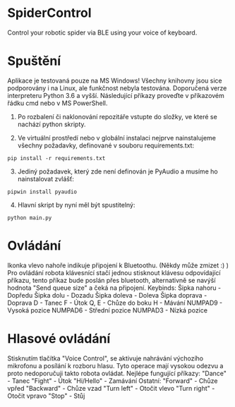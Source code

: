# SpiderControl
Control your robotic spider via BLE using your voice of keyboard.

# Spuštění
Aplikace je testovaná pouze na MS Windows! Všechny knihovny jsou sice podporovány i na Linux, ale funkčnost nebyla testována.
Doporučená verze interpreteru Python 3.6 a vyšší.
Následující příkazy proveďte v příkazovém řádku cmd nebo v MS PowerShell.

1) Po rozbalení či naklonování repozitáře vstupte do složky, ve které se nachází python skripty.

2) Ve virtuální prostředí nebo v globální instalaci nejprve nainstalujeme všechny požadavky, definované v souboru requirements.txt:
```
pip install -r requirements.txt
```

3) Jediný požadavek, který zde není definován je PyAudio a musíme ho nainstalovat zvlášť:
```
pipwin install pyaudio
```

4) Hlavní skript by nyní měl být spustitelný:
```
python main.py
```

# Ovládání
Ikonka vlevo nahoře indikuje připojení k Bluetoothu. (Někdy může zmizet :) )
Pro ovládání robota klávesnící stačí jednou stisknout klávesu odpovídající příkazu, 
tento příkaz bude poslán přes bluetooth, alternativně se navýší hodnota "Send queue size" a čeká na připojení.
Keybinds:
Šipka nahoru - Dopředu
Šipka dolu - Dozadu
Šipka doleva - Doleva
Šipka doprava - Doprava
D - Tanec
F - Útok
Q, E - Chůze do boku
H - Mávání
NUMPAD9 - Vysoká pozice
NUMPAD6 - Střední pozice
NUMPAD3 - Nízká pozice

# Hlasové ovládání
Stisknutím tlačítka "Voice Control", se aktivuje nahrávání výchozího mikrofonu a posílání k rozboru hlasu.
Tyto operace mají vysokou odezvu a proto nedoporučuji takto robota ovládat.
Nejlépe fungující příkazy:
"Dance" - Tanec
"Fight" - Útok
"Hi/Hello" - Zamávání
Ostatní:
"Forward" - Chůze vpřed
"Backward" - Chůze vzad
"Turn left" - Otočit vlevo
"Turn right" - Otočit vpravo
"Stop" - Stůj
